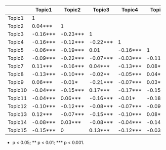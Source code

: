 

|                                         | Topic1   | Topic2   | Topic3   | Topic4   | Topic5   | Topic6   | Topic7   | Topic8   | Topic9   | Topic10  | Topic11  | Topic12  | Topic13  | Topic14  | Topic15 |
|-----------------------------------------|----------|----------|----------|----------|----------|----------|----------|----------|----------|----------|----------|----------|----------|----------|---------|
| Topic1                                  | 1        |          |          |          |          |          |          |          |          |          |          |          |          |          |         |
| Topic2                                  | 0.04***  | 1        |          |          |          |          |          |          |          |          |          |          |          |          |         |
| Topic3                                  | -0.16*** | -0.23*** | 1        |          |          |          |          |          |          |          |          |          |          |          |         |
| Topic4                                  | -0.16*** | -0.12*** | -0.22*** | 1        |          |          |          |          |          |          |          |          |          |          |         |
| Topic5                                  | -0.06*** | -0.19*** | 0.01     | -0.16*** | 1        |          |          |          |          |          |          |          |          |          |         |
| Topic6                                  | -0.09*** | -0.22*** | -0.07*** | -0.03*** | -0.11*** | 1        |          |          |          |          |          |          |          |          |         |
| Topic7                                  | 0.11***  | -0.16*** | 0.04***  | -0.13*** | 0.08***  | 0.02***  | 1        |          |          |          |          |          |          |          |         |
| Topic8                                  | -0.13*** | -0.10*** | -0.02**  | -0.05*** | 0.04***  | -0.13*** | -0.17*** | 1        |          |          |          |          |          |          |         |
| Topic9                                  | 0.06***  | -0.01*   | -0.21*** | -0.07*** | 0.03***  | -0.05*** | -0.07*** | -0.06*** | 1        |          |          |          |          |          |         |
| Topic10                                 | -0.04*** | -0.15*** | 0.17***  | -0.17*** | -0.15*** | 0.04***  | 0.06***  | -0.13*** | -0.26*** | 1        |          |          |          |          |         |
| Topic11                                 | -0.04*** | 0.06***  | -0.16*** | -0.01*   | -0.18*** | -0.09*** | -0.12*** | -0.14*** | -0.10*** | -0.03*** | 1        |          |          |          |         |
| Topic12                                 | -0.10*** | -0.12*** | -0.08*** | -0.07*** | -0.09*** | 0.03***  | -0.07*** | -0.04*** | -0.12*** | -0.05*** | -0.04*** | 1        |          |          |         |
| Topic13                                 | 0.12***  | -0.07*** | -0.15*** | -0.10*** | 0.08***  | -0.01    | 0.11***  | -0.12*** | 0.13***  | -0.15*** | -0.18*** | -0.04*** | 1        |          |         |
| Topic14                                 | -0.08*** | 0.03***  | -0.08*** | -0.04*** | -0.14*** | -0.13*** | -0.17*** | 0.08***  | -0.05*** | -0.13*** | -0.02*** | -0.12*** | -0.05*** | 1        |         |
| Topic15                                 | -0.15*** | 0        | 0.13***  | -0.12*** | -0.03*** | -0.19*** | -0.20*** | 0.01     | -0.18*** | -0.01*   | 0.10***  | -0.06*** | -0.28*** | -0.04*** | 1       |
* p < 0.05; ** p < 0.01; *** p < 0.001.    
